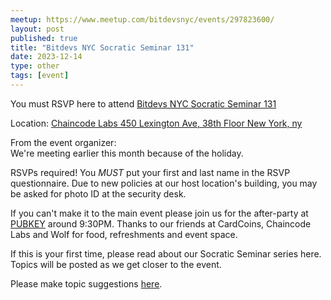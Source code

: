 ```yaml
---
meetup: https://www.meetup.com/bitdevsnyc/events/297823600/
layout: post
published: true
title: "Bitdevs NYC Socratic Seminar 131"
date: 2023-12-14
type: other
tags: [event]
---
```



You must RSVP here to attend <a href="https://www.meetup.com/bitdevsnyc/events/297823600/" target="_blank">Bitdevs NYC Socratic Seminar 131</a>

Location: <a href="https://www.google.com/maps/search/?api=1&query=40.75329%2C%20-73.975426" target="_blank">Chaincode Labs 450 Lexington Ave, 38th Floor New York, ny</a>

From the event organizer:  
We're meeting earlier this month because of the holiday.

RSVPs required! You *MUST* put your first and last name in the RSVP questionnaire. Due to new policies at our host location's building, you may be asked for photo ID at the security desk.

If you can't make it to the main event please join us for the after-party at <a href="https://pubkey.bar/" target="_blank">PUBKEY</a> around 9:30PM. Thanks to our friends at CardCoins, Chaincode Labs and Wolf for food, refreshments and event space.

If this is your first time, please read about our Socratic Seminar series here. Topics will be posted as we get closer to the event.

Please make topic suggestions <a href="https://github.com/BitDevsNYC/BitDevsNYC.github.io/issues/146" target="_blank">here</a>.
